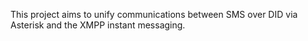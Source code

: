 This project aims to unify communications between SMS over DID via Asterisk and the XMPP instant messaging.
